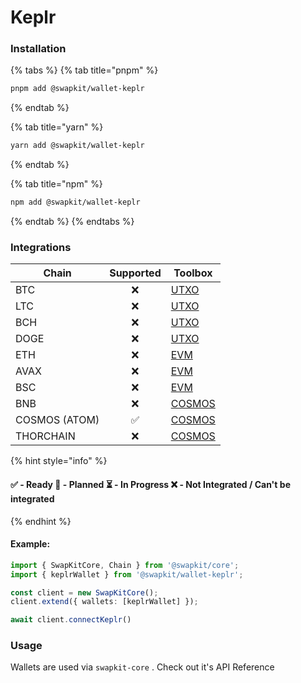 # Keplr

### Installation

{% tabs %}
{% tab title="pnpm" %}
```bash
pnpm add @swapkit/wallet-keplr
```
{% endtab %}

{% tab title="yarn" %}
```bash
yarn add @swapkit/wallet-keplr
```
{% endtab %}

{% tab title="npm" %}
```bash
npm add @swapkit/wallet-keplr
```
{% endtab %}
{% endtabs %}

### Integrations

<table data-full-width="false"><thead><tr><th>Chain</th><th align="center">Supported</th><th>Toolbox</th></tr></thead><tbody><tr><td>BTC</td><td align="center">❌</td><td><a href="../toolboxes/utxo.md">UTXO</a></td></tr><tr><td>LTC</td><td align="center">❌</td><td><a href="../toolboxes/utxo.md">UTXO</a></td></tr><tr><td>BCH</td><td align="center">❌</td><td><a href="../toolboxes/utxo.md">UTXO</a></td></tr><tr><td>DOGE</td><td align="center">❌</td><td><a href="../toolboxes/utxo.md">UTXO</a></td></tr><tr><td>ETH</td><td align="center">❌</td><td><a href="../toolboxes/evm.md">EVM</a></td></tr><tr><td>AVAX</td><td align="center">❌</td><td><a href="../toolboxes/evm.md">EVM</a></td></tr><tr><td>BSC</td><td align="center">❌</td><td><a href="../toolboxes/evm.md">EVM</a></td></tr><tr><td>BNB</td><td align="center">❌</td><td><a href="../toolboxes/cosmos.md">COSMOS</a></td></tr><tr><td>COSMOS (ATOM)</td><td align="center">✅</td><td><a href="../toolboxes/cosmos.md">COSMOS</a></td></tr><tr><td>THORCHAIN</td><td align="center">❌</td><td><a href="../toolboxes/cosmos.md">COSMOS</a></td></tr></tbody></table>

{% hint style="info" %}
#### ✅ - Ready 🤔 - Planned ⏳ - In Progress ❌ - Not Integrated / Can't be integrated
{% endhint %}

#### Example:&#x20;

```typescript
import { SwapKitCore, Chain } from '@swapkit/core';
import { keplrWallet } from '@swapkit/wallet-keplr';

const client = new SwapKitCore();
client.extend({ wallets: [keplrWallet] });

await client.connectKeplr()
```

### Usage

Wallets are used via `swapkit-core` . Check out it's API Reference
